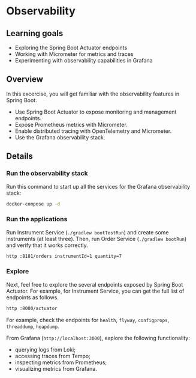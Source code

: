 # Observability

## Learning goals

* Exploring the Spring Boot Actuator endpoints
* Working with Micrometer for metrics and traces
* Experimenting with observability capabilities in Grafana

## Overview

In this excercise, you will get familiar with the observability features in Spring Boot.

* Use Spring Boot Actuator to expose monitoring and management endpoints.
* Expose Prometheus metrics with Micrometer.
* Enable distributed tracing with OpenTelemetry and Micrometer.
* Use the Grafana observability stack.

## Details

### Run the observability stack

Run this command to start up all the services for the Grafana observability stack:

```bash
docker-compose up -d
```

### Run the applications

Run Instrument Service (`./gradlew bootTestRun`) and create some instruments (at least three). Then, run Order Service (`./gradlew bootRun`) and verify that it works correctly.

```bash
http :8181/orders instrumentId=1 quantity=7
```

### Explore

Next, feel free to explore the several endpoints exposed by Spring Boot Actuator. For example, for Instrument Service, you can get the full list of endpoints as follows.

```bash
http :8080/actuator
```

For example, check the endpoints for `health`, `flyway`, `configprops`, `threaddump`, `heapdump`. 

From Grafana (`http://localhost:3000`), explore the following functionality:

* querying logs from Loki;
* accessing traces from Tempo;
* inspecting metrics from Prometheus;
* visualizing metrics from Grafana.

